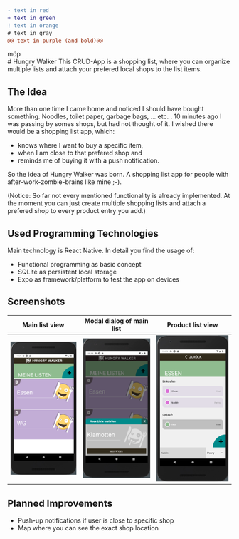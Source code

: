 ```diff
- text in red
+ text in green
! text in orange
# text in gray
@@ text in purple (and bold)@@
```


<div background="black" > möp</div>
# Hungry Walker
This CRUD-App is a shopping list, where you can organize multiple lists and attach your prefered local shops to the list items.

## The Idea

More than one time I came home and noticed I should have bought something. Noodles, toilet paper, garbage bags, ... etc. . 
10 minutes ago I was passing by somes shops, but had not thought of it. I wished there would be a shopping list app, which: 
- knows where I want to buy a specific item,
- when I am close to that prefered shop and 
- reminds me of buying it with a push notification. 

So the idea of Hungry Walker was born. A shopping list app for people with after-work-zombie-brains like mine ;-).

(Notice: So far not every mentioned functionality is already implemented. At the moment you can just create multiple shopping lists and 
attach a prefered shop to every product entry you add.)

## Used Programming Technologies

Main technology is React Native. In detail you find the usage of: 
 - Functional programming as basic concept
 - SQLite as persistent local storage
 - Expo as framework/platform to test the app on devices

 ## Screenshots
 |          Main list view           |        Modal dialog of main list           |       Product list view          |
| :----------------------------: | :------------------------------: | :------------------: |
| ![](./app/assets/finishedAppScreenShots/HungryWalkerScreenshot1.png) | ![](./app/assets/finishedAppScreenShots/HungryWalkerScreenshot2.png)  | ![](./app/assets/finishedAppScreenShots/HungryWalkerScreenshot3.png) |

## Planned Improvements
- Push-up notifications if user is close to specific shop
- Map where you can see the exact shop location



